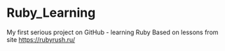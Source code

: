 # Ruby_Learning
My first serious project on GitHub - learning Ruby
Based on lessons from site https://rubyrush.ru/
